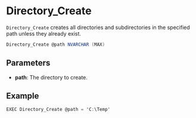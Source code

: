 # Directory_Create

`Directory_Create` creates all directories and subdirectories in the specified path unless they already exist.

```csharp
Directory_Create @path NVARCHAR (MAX)
```

## Parameters

 - **path**: The directory to create.

## Example

```csharp
EXEC Directory_Create @path = 'C:\Temp'
```


